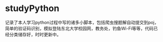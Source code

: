 # studyPython
记录了本人学习python过程中写的诸多小脚本，包括爬虫搜题解自动提交到poj，简单的验证码识别，模拟登陆东北大学校园网，教务处，钓鱼Wi-Fi等等，代码已经分类储存好，时时更新中。

